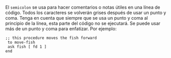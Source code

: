 ﻿El `semicolon` se usa para hacer comentarios o notas útiles en una línea de código. Todos los caracteres se volverán grises después de usar un punto y coma. Tenga en cuenta que siempre que se usa un punto y coma al principio de la línea, esta parte del código no se ejecutará. Se puede usar más de un punto y coma para enfatizar. Por ejemplo: 

```
;; this procedure moves the fish forward
 to move-fish 
 ask fish [ fd 1 ]  
end
```